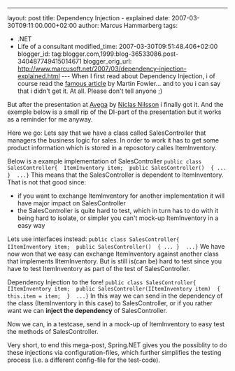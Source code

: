 ---
layout: post
title: Dependency Injection - explained
date: 2007-03-30T09:11:00.000+02:00
author: Marcus Hammarberg
tags:
  - .NET
  - Life of a consultant
modified_time: 2007-03-30T09:51:48.406+02:00
blogger_id: tag:blogger.com,1999:blog-36533086.post-340487749415014671
blogger_orig_url: http://www.marcusoft.net/2007/03/dependency-injection-explained.html ---
When I first read about Dependency Injection, i of course read the
[famous article](http://www.martinfowler.com/articles/injection.html) by
Martin Fowler... and to you i can say that i didn't get it. At all.
Please don't tell anyone ;)

But after the presentation at [Avega](http://www.avega.se) by [Niclas
Nilsson](http://www.niclasnilsson.se/) i finally got it. And the exemple
below is a small rip of the DI-part of the presentation but it works as
a reminder for me anyway.

Here we go:
Lets say that we have a class called SalesController that managers the
business logic for sales. In order to work it has to get some product
information which is stored in a reposotory calles ItemInventory.

Below is a example implementation of SalesController
`public class SalesController{  ItemInventory item;  public SalesController()  { ... }  ...}`
This means that the SalesController is dependent to ItemInventory. That
is not that good since:

-   if you want to exchange ItemInventory for another implementation it
    will have major impact on SalesController
-   the SalesController is quite hard to test, which in turn has to do
    with it being hard to isolate, or simpler you can't mock-up
    ItemInventory in a easy way

Lets use interfaces instead:
`public class SalesController{  IItemInventory item;  public SalesController()  { ... }  ...}`
We have now won that we easy can exchange ItemInventory against another
class that implements IItemInventory. But is still is(can be) hard to
test since you have to test ItemInventory as part of the test of
SalesController.

Dependency Injection to the fore!
`public class SalesController{  IItemInventory item;  public SalesController(IItemInventory item)  {   this.item = item;  }  ...}`
In this way we can send in the dependency of the class (ItemInventory in
this case) to SalesController, or if you rather want we can **inject the
dependency** of SalesController.

Now we can, in a testcase, send in a mock-up of ItemInventory to easy
test the methods of SalesController.

Very short, to end this mega-post, Spring.NET gives you the possiblity
to do these injections via configuration-files, which further simplifies
the testing process (i.e. a different config-file for the test-code).
